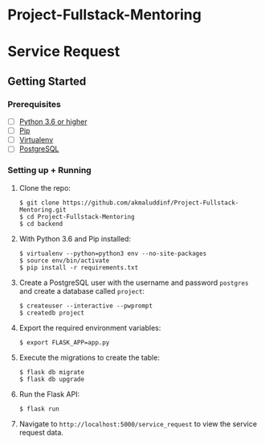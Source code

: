# Project-Fullstack-Mentoring

# Service Request

## Getting Started

### Prerequisites

- [ ] [Python 3.6 or higher](https://www.python.org/downloads/)
- [ ] [Pip](https://pip.pypa.io/en/stable/installing/)
- [ ] [Virtualenv](https://virtualenv.pypa.io/en/latest/)
- [ ] [PostgreSQL](https://www.postgresql.org/)

### Setting up + Running

1. Clone the repo:

    ```
    $ git clone https://github.com/akmaluddinf/Project-Fullstack-Mentoring.git
    $ cd Project-Fullstack-Mentoring
    $ cd backend
    ```

2. With Python 3.6 and Pip installed:

    ```
    $ virtualenv --python=python3 env --no-site-packages
    $ source env/bin/activate
    $ pip install -r requirements.txt
    ```

3. Create a PostgreSQL user with the username and password `postgres` and create a database called `project`:

    ```
    $ createuser --interactive --pwprompt
    $ createdb project
    ```

4. Export the required environment variables:

    ```
    $ export FLASK_APP=app.py
    ```

5. Execute the migrations to create the table:

    ```
    $ flask db migrate
    $ flask db upgrade
    ```

6. Run the Flask API:

    ```
    $ flask run
    ```

7. Navigate to `http://localhost:5000/service_request` to view the service request data.


